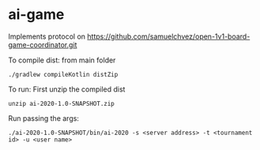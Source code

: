 # ai-game

Implements protocol on https://github.com/samuelchvez/open-1v1-board-game-coordinator.git

To compile dist:
from main folder
```
./gradlew compileKotlin distZip 
```

To run:
First unzip the compiled dist
```
unzip ai-2020-1.0-SNAPSHOT.zip 
```

Run passing the args:
```
./ai-2020-1.0-SNAPSHOT/bin/ai-2020 -s <server address> -t <tournament id> -u <user name>
```
